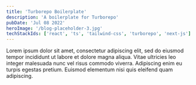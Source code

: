 ```yaml
---
title: 'Turborepo Boilerplate'
description: 'A boilerplate for Turborepo'
pubDate: 'Jul 08 2022'
heroImage: '/blog-placeholder-3.jpg'
techStackIds: ['react', 'ts', 'tailwind-css', 'turborepo', 'next-js']
---
```


Lorem ipsum dolor sit amet, consectetur adipiscing elit, sed do eiusmod tempor incididunt ut labore et dolore magna aliqua. Vitae ultricies leo integer malesuada nunc vel risus commodo viverra. Adipiscing enim eu turpis egestas pretium. Euismod elementum nisi quis eleifend quam adipiscing.
